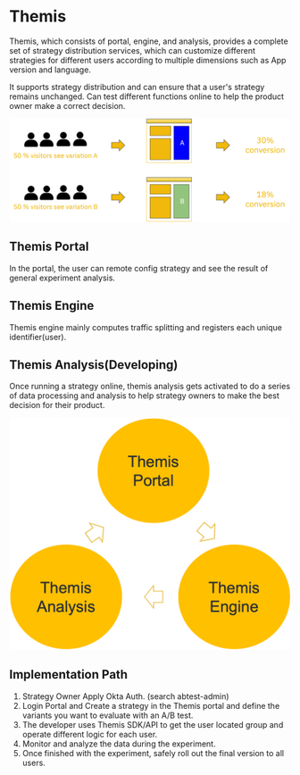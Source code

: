 # Themis
Themis, which consists of portal, engine, and analysis, provides a complete set of strategy distribution services, which can customize different strategies for different users according to multiple dimensions such as App version and language.

It supports strategy distribution and can ensure that a user's strategy remains unchanged. Can test different functions online to help the product owner make a correct decision.

![workflow](./../../../../static/img/themis-workflow.png)

## Themis Portal
In the portal, the user can remote config strategy and see the result of general experiment analysis.

## Themis Engine
Themis engine mainly computes traffic splitting and registers each unique identifier(user).

## Themis Analysis(Developing)
Once running a strategy online, themis analysis gets activated to do a series of data processing and analysis to help strategy owners to make the best decision for their product.

![components](./../../../../static/img/themis-three-components.png)

## Implementation Path
1. Strategy Owner Apply Okta Auth. (search abtest-admin)
2. Login Portal and Create a strategy in the Themis portal and define the variants you want to evaluate with an A/B test.
3. The developer uses Themis SDK/API to get the user located group and operate different logic for each user.
4. Monitor and analyze the data during the experiment.
5. Once finished with the experiment, safely roll out the final version to all users.
